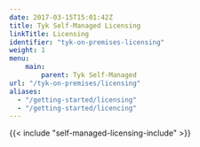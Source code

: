 ```yaml
---
date: 2017-03-15T15:01:42Z
title: Tyk Self-Managed Licensing
linkTitle: Licensing
identifier: "tyk-on-premises-licensing"
weight: 1
menu: 
    main:
        parent: Tyk Self-Managed
url: "/tyk-on-premises/licensing"
aliases:
  - "/getting-started/licensing"
  - "/getting-started/licencing"
---
```


{{< include "self-managed-licensing-include" >}}